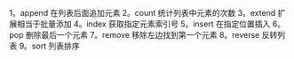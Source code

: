 1。append 在列表后面追加元素
2。count 统计列表中元素的次数
3。extend 扩展相当于批量添加
4。index 获取指定元素索引号
5。insert 在指定位置插入
6。pop 删除最后一个元素
7。remove 移除左边找到第一个元素
8。reverse 反转列表
9。sort 列表排序
